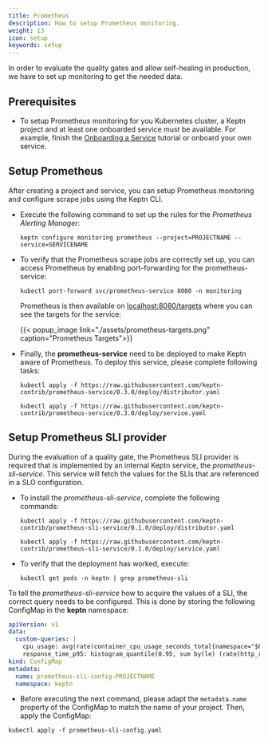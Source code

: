 ```yaml
---
title: Prometheus
description: How to setup Prometheus monitoring.
weight: 13
icon: setup
keywords: setup
---
```


In order to evaluate the quality gates and allow self-healing in production, we have to set up monitoring to get the needed data.

## Prerequisites

- To setup Prometheus monitoring for you Kubernetes cluster, a Keptn project and at least one onboarded service must be available. For example, finish the [Onboarding a Service](../onboard-carts-service/) tutorial or onboard your own service.

## Setup Prometheus

After creating a project and service, you can setup Prometheus monitoring and configure scrape jobs using the Keptn CLI. 

* Execute the following command to set up the rules for the *Prometheus Alerting Manager*:

  ```
  keptn configure monitoring prometheus --project=PROJECTNAME --service=SERVICENAME
  ```

* To verify that the Prometheus scrape jobs are correctly set up, you can access Prometheus by enabling port-forwarding for the prometheus-service:

    ```console
    kubectl port-forward svc/prometheus-service 8080 -n monitoring
    ```
  Prometheus is then available on [localhost:8080/targets](http://localhost:8080/targets) where you can see the targets for the service:

    {{< popup_image link="./assets/prometheus-targets.png" caption="Prometheus Targets">}}

* Finally, the **prometheus-service** need to be deployed to make Keptn aware of Prometheus. To deploy this service, please complete following tasks: 

  ```console
  kubectl apply -f https://raw.githubusercontent.com/keptn-contrib/prometheus-service/0.3.0/deploy/distributor.yaml
  ```

  ```console
  kubectl apply -f https://raw.githubusercontent.com/keptn-contrib/prometheus-service/0.3.0/deploy/service.yaml
  ```
  
## Setup Prometheus SLI provider 

During the evaluation of a quality gate, the Prometheus SLI provider is required that is implemented by an internal Keptn service, the *prometheus-sli-service*. This service will fetch the values for the SLIs that are referenced in a SLO configuration.

* To install the *prometheus-sli-service*, complete the following commands:
  
  ```console
  kubectl apply -f https://raw.githubusercontent.com/keptn-contrib/prometheus-sli-service/0.1.0/deploy/distributor.yaml
  ```

  ```console
  kubectl apply -f https://raw.githubusercontent.com/keptn-contrib/prometheus-sli-service/0.1.0/deploy/service.yaml
  ```

* To verify that the deployment has worked, execute:

  ```console
  kubectl get pods -n keptn | grep prometheus-sli
  ```

To tell the *prometheus-sli-service* how to acquire the values of a SLI, the correct query needs to be configured. This is done by storing the following ConfigMap in the **keptn** namespace:

```yaml
apiVersion: v1
data:
  custom-queries: |
    cpu_usage: avg(rate(container_cpu_usage_seconds_total{namespace="$PROJECT-$STAGE",pod_name=~"$SERVICE-primary-.*"}[5m]))
    response_time_p95: histogram_quantile(0.95, sum by(le) (rate(http_response_time_milliseconds_bucket{handler="ItemsController.addToCart",job="$SERVICE-$PROJECT-$STAGE-canary"}[$DURATION_SECONDS])))
kind: ConfigMap
metadata:
  name: prometheus-sli-config-PROJECTNAME
  namespace: keptn
```

* Before executing the next command, please adapt the `metadata.name` property of the ConfigMap to match the name of your project. Then, apply the ConfigMap:

```console
kubectl apply -f prometheus-sli-config.yaml
```
